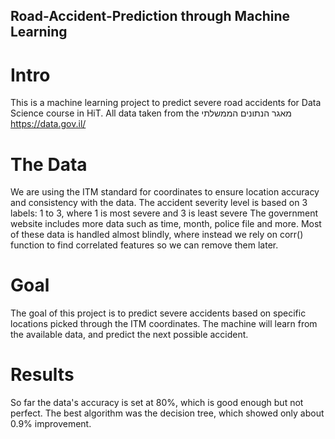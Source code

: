 ## Road-Accident-Prediction through Machine Learning

# Intro
This is a machine learning project to predict severe road accidents for Data Science course in HiT.
All data taken from the מאגר הנתונים הממשלתי https://data.gov.il/

# The Data
We are using the ITM standard for coordinates to ensure location accuracy and consistency with the data.
The accident severity level is based on 3 labels: 1 to 3, where 1 is most severe and 3 is least severe
The government website includes more data such as time, month, police file and more. Most of these data is handled almost blindly, where instead we rely on corr() function to find correlated features so we can remove them later.

# Goal
The goal of this project is to predict severe accidents based on specific locations picked through the ITM coordinates. The machine will learn from the available data, and predict the next possible accident.

# Results
So far the data's accuracy is set at 80%, which is good enough but not perfect. The best algorithm was the decision tree, which showed only about 0.9% improvement.

